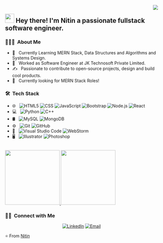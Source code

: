 <img align="right" src="https://avatars.githubusercontent.com/u/19369555?s=60&v=4">

## <img src="https://raw.githubusercontent.com/iampavangandhi/iampavangandhi/master/gifs/Hi.gif" width="30px"> Hey there! I'm Nitin a passionate fullstack software engineer.</h2>

<h3> 👨🏻‍💻 &nbsp;About Me </h3>

- 🌱 &nbsp; Currently Learning MERN Stack, Data Structures and Algorithms and Systems Design.
- 💼 &nbsp; Worked as Software Engineer at JK Technosoft Private Limited.
- ✍️ &nbsp; Passionate to contribute to open-source projects, design and build cool products.
- 🤔 &nbsp; Currently looking for MERN Stack Roles!
  

<h3> 🛠 &nbsp;Tech Stack</h3>


- 🌐 &nbsp;
  ![HTML5](https://img.shields.io/badge/-HTML5-333333?style=flat&logo=HTML5)
  ![CSS](https://img.shields.io/badge/-CSS-333333?style=flat&logo=CSS3&logoColor=1572B6)
  ![JavaScript](https://img.shields.io/badge/-JavaScript-333333?style=flat&logo=javascript)
  ![Bootstrap](https://img.shields.io/badge/-Bootstrap-333333?style=flat&logo=bootstrap&logoColor=563D7C)
  ![Node.js](https://img.shields.io/badge/-Node.js-333333?style=flat&logo=node.js)
  ![React](https://img.shields.io/badge/-React-333333?style=flat&logo=react)
- 💻 &nbsp;
  ![Python](https://img.shields.io/badge/-Python-333333?style=flat&logo=python)
  ![C++](https://img.shields.io/badge/-C++-333333?style=flat&logo=C%2B%2B&logoColor=00599C)
- 🛢 &nbsp;
  ![MySQL](https://img.shields.io/badge/-MySQL-333333?style=flat&logo=mysql)
  ![MongoDB](https://img.shields.io/badge/-MongoDB-333333?style=flat&logo=mongodb)
- ⚙️ &nbsp;
  ![Git](https://img.shields.io/badge/-Git-333333?style=flat&logo=git)
  ![GitHub](https://img.shields.io/badge/-GitHub-333333?style=flat&logo=github)
- 🔧 &nbsp;
  ![Visual Studio Code](https://img.shields.io/badge/-Visual%20Studio%20Code-333333?style=flat&logo=visual-studio-code&logoColor=007ACC)
  ![WebStorm](https://img.shields.io/badge/-WebStorm-333333?style=flat&logo=webstorm&logoColor=2C2255)
- 🖥 &nbsp;
  ![Illustrator](https://img.shields.io/badge/-Illustrator-333333?style=flat&logo=adobe-illustrator)
  ![Photoshop](https://img.shields.io/badge/-Photoshop-333333?style=flat&logo=adobe-photoshop)

<br/>

<a href="https://github.com/nitin64956">
  <img height="180em" src="https://github-readme-stats.vercel.app/api?username=nitin64956&theme=buefy&show_icons=true" />
  <img height="180em" src="https://github-readme-stats.vercel.app/api/top-langs/?username=nitin64956&theme=buefy&layout=compact" />
</a>

<br/>

<h3> 🤝🏻 &nbsp;Connect with Me </h3>

<p align="center">
<a href="https://www.linkedin.com/in/nitin-verma-profile/"><img alt="LinkedIn" src="https://img.shields.io/badge/LinkedIn-Nitin%20Verma-blue?style=flat-square&logo=linkedin"></a>
<a href="mailto:nitin64956@gmail.com"><img alt="Email" src="https://img.shields.io/badge/Email-nitin64956@gmail.com-blue?style=flat-square&logo=gmail"></a>
</p>

⭐️ From [Nitin](https://github.com/nitin64956)



